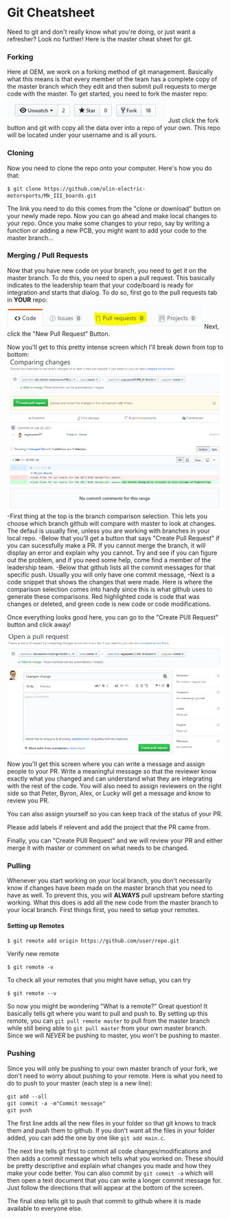# Git Cheatsheet
Need to git and don't really know what you're doing, or just want a refresher? Look no further!
Here is the master cheat sheet for git.

### Forking
Here at OEM, we work on a forking method of git management. Basically what this means is that every member
of the team has a complete copy of the master branch which they edit and then submit pull requests to merge
code with the master. To get started, you need to fork the master repo:
![Fork](fork.png)
Just click the fork button and git with copy all the data over into a repo of your own. This repo will be located
under your username and is all yours. 

### Cloning
Now you need to clone the repo onto your computer. Here's how you do that:
```
$ git clone https://github.com/olin-electric-motorsports/Mk_III_boards.git
```
The link you need to do this comes from the "clone or download" button on your newly made repo. Now you can go ahead and make local changes to your repo. Once you make some changes to your repo, say by writing a function or adding
a new PCB, you might want to add your code to the master branch...

### Merging / Pull Requests
Now that you have new code on your branch, you need to get it on the master branch. To do this, you need to open 
a pull request. This basically indicates to the leadership team that your code/board is ready for integration and
starts that dialog. To do so, first go to the pull requests tab in **YOUR** repo:
![PR](pr.png)
Next, click the "New Pull Request" Button.

Now you'll get to this pretty intense screen which I'll break down from top to bottom:
![Changes](changes.png)
-First thing at the top is the branch comparison selection. This lets you choose which branch github will compare with master to look at changes. The defaul is usually fine, unless you are working with branches in your local repo. 
-Below that you'll get a button that says "Create Pull Request" if you can sucessfully make a PR. If you cannot merge the branch, it will display an error and explain why you cannot. Try and see if you can figure out the problem, and if you need some help, come find a member of the leadership team.
-Below that github lists all the commit messages for that specific push. Usually you will only have one commit message,
-Next is a code snippet that shows the changes that were made. Here is where the comparison selection comes into handy since this is what github uses to generate these comparisons. Red highlighted code is code that was changes or deleted, and green code is new code or code modifications.

Once everything looks good here, you can go to the "Create PUll Request" button and click away!

![PR Assign](PR_assign.png)
Now you'll get this screen where you can write a message and assign people to your PR. Write a meaningful message so that the reviewer know exactly what you changed and can understand what they are integrating with the rest of the code.
You will also need to assign reviewers on the right side so that Peter, Byron, Alex, or Lucky will get a message and know to review you PR.

You can also assign yourself so you can keep track of the status of your PR.

Please add labels if relevent and add the project that the PR came from.

Finally, you can "Create PUll Request" and we will review your PR and either merge it with master or comment on what needs to be changed.

### Pulling
Whenever you start working on your local branch, you don't necessarily know if changes have been made on the master branch that you need to have as well. To prevent this, you will **ALWAYS** pull upstream before starting working. What this does is add all the new code from the master branch to your local branch. First things first, you need to setup your remotes.

#### Setting up Remotes
```
$ git remote add origin https://github.com/user/repo.git
```
Verify new remote
```
$ git remote -v
```
To check all your remotes that you might have setup, you can try
```
$ git remote --v
```
So now you might be wondering "What is a remote?" Great question! It basically tells git where you want to pull and push to. By setting up this remote, you can `git pull remote master` to pull from the master branch while still being able to `git pull master` from your own master branch. Since we will *NEVER* be pushing to master, you won't be pushing to master. 
### Pushing
Since you will only be pushing to your own master branch of your fork, we don't need to worry about pushing to your remote. Here is what you need to do to push to your master (each step is a new line):
```
git add --all
git commit -a -m"Commit message"
git push
```
The first line adds all the new files in your folder so that git knows to track them and push them to github. If you don't want all the files in your folder added, you can add the one by one like `git add main.c`.

The next line tells git first to commit all code changes/modifications and then adds a commit message which tells what you worked on. These should be pretty descriptive and explain what changes you made and how they make your code better. You can also commit by `git commit -a` which will then open a text document that you can write a longer commit message for. Just follow the directions that will appear at the bottom of the screen.

The final step tells git to push that commit to github where it is made available to everyone else.

